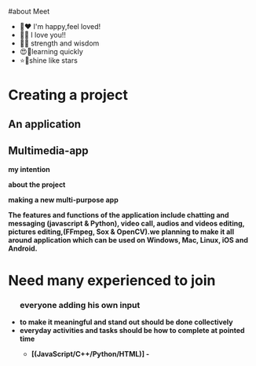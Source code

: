 #about Meet 
- 💐♥️ I'm happy,feel loved!
- 🫶🫵 I love you!!
- 🦅🦜 strength and wisdom 
- 😍🥰learning quickly 
- ⭐🌟shine like stars

<h></h>
<b><h1>Creating a project</h1>
<h2> An application</h2>
<h2>Multimedia-app</h2>


 </hr><p>my intention</p>
 <p>about the project</p>
<p>making a new multi-purpose app</p></hr>
<p>The features and functions of the application include chatting and messaging (javascript & Python), video call, audios and videos editing, pictures editing,(FFmpeg, Sox & OpenCV).we planning to make it all around application which can be used on Windows, Mac, Linux, iOS and Android. 


<b/><h1>Need many experienced to join</h1>
<ul><h3>everyone adding his own input</h3>
<li>to make it meaningful and stand out should be done collectively</li>
<li>everyday activities and tasks should be how to complete at pointed time</li>

- [(JavaScript/C++/Python/HTML)] -